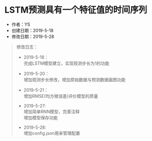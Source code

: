 # LSTM预测具有一个特征值的时间序列  

+ 作者：YS  
+ 创建日期：2019-5-18  
+ 修改日期：2019-5-28  

> 修改日志：  
>
> + 2019-5-18：  
> 完成LSTM模型建立，实现观测步长为1的功能  
>
> + 2019-5-20：  
> 增加观测步长修改，增加原始数据与预测数据画图功能  
>
> + 2019-5-21：  
> 增加RMSE(均方根误差)评价模型的质量  
>
> + 2019-5-27:  
> 增加简单RNN模型，完善注释  
> 增加模型保存功能  
>
> + 2019-5-28:  
> 增加config.json用来管理配置